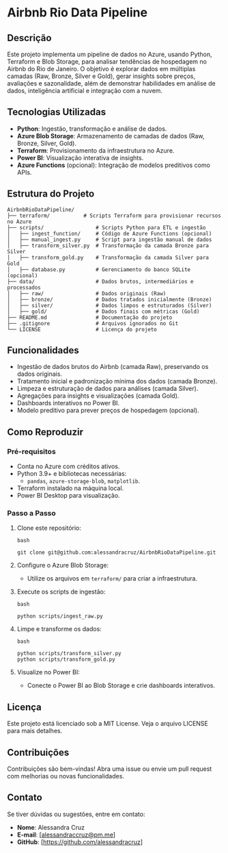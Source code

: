 
# Airbnb Rio Data Pipeline

## Descrição

Este projeto implementa um pipeline de dados no Azure, usando Python, Terraform e Blob Storage, para analisar tendências de hospedagem no Airbnb do Rio de Janeiro. O objetivo é explorar dados em múltiplas camadas (Raw, Bronze, Silver e Gold), gerar insights sobre preços, avaliações e sazonalidade, além de demonstrar habilidades em análise de dados, inteligência artificial e integração com a nuvem.

## Tecnologias Utilizadas

- **Python**: Ingestão, transformação e análise de dados.
- **Azure Blob Storage**: Armazenamento de camadas de dados (Raw, Bronze, Silver, Gold).
- **Terraform**: Provisionamento da infraestrutura no Azure.
- **Power BI**: Visualização interativa de insights.
- **Azure Functions** (opcional): Integração de modelos preditivos como APIs.

## Estrutura do Projeto

```plaintext
AirbnbRioDataPipeline/
├── terraform/           # Scripts Terraform para provisionar recursos no Azure
├── scripts/                 # Scripts Python para ETL e ingestão
│   ├── ingest_function/     # Código de Azure Functions (opcional)
│   ├── manual_ingest.py     # Script para ingestão manual de dados
│   ├── transform_silver.py  # Transformação da camada Bronze para Silver
│   ├── transform_gold.py    # Transformação da camada Silver para Gold
│   ├── database.py          # Gerenciamento do banco SQLite (opcional)
├── data/                    # Dados brutos, intermediários e processados
│   ├── raw/                 # Dados originais (Raw)
│   ├── bronze/              # Dados tratados inicialmente (Bronze)
│   ├── silver/              # Dados limpos e estruturados (Silver)
│   ├── gold/                # Dados finais com métricas (Gold)
├── README.md                # Documentação do projeto
├── .gitignore               # Arquivos ignorados no Git
└── LICENSE                  # Licença do projeto
```

## Funcionalidades

- Ingestão de dados brutos do Airbnb (camada Raw), preservando os dados originais.
- Tratamento inicial e padronização mínima dos dados (camada Bronze).
- Limpeza e estruturação de dados para análises (camada Silver).
- Agregações para insights e visualizações (camada Gold).
- Dashboards interativos no Power BI.
- Modelo preditivo para prever preços de hospedagem (opcional).

## Como Reproduzir

### Pré-requisitos

- Conta no Azure com créditos ativos.
- Python 3.9+ e bibliotecas necessárias:
  - `pandas`, `azure-storage-blob`, `matplotlib`.
- Terraform instalado na máquina local.
- Power BI Desktop para visualização.

### Passo a Passo

1. Clone este repositório:

   ```
   bash
   
   git clone git@github.com:alessandracruz/AirbnbRioDataPipeline.git
   ```

2. Configure o Azure Blob Storage:

   - Utilize os arquivos em `terraform/` para criar a infraestrutura.

3. Execute os scripts de ingestão:

   ```
   bash
   
   python scripts/ingest_raw.py
   ```

4. Limpe e transforme os dados:

   ```
   bash
   
   python scripts/transform_silver.py
   python scripts/transform_gold.py
   ```

5. Visualize no Power BI:

   - Conecte o Power BI ao Blob Storage e crie dashboards interativos.

## Licença

Este projeto está licenciado sob a MIT License. Veja o arquivo LICENSE para mais detalhes.

## Contribuições

Contribuições são bem-vindas! Abra uma issue ou envie um pull request com melhorias ou novas funcionalidades.

## Contato

Se tiver dúvidas ou sugestões, entre em contato:

- **Nome**: Alessandra Cruz
- **E-mail**: [[alessandraccruz@pm.me](mailto:alessandraccruz@pm.me)]
- **GitHub**: [https://github.com/alessandracruz]
